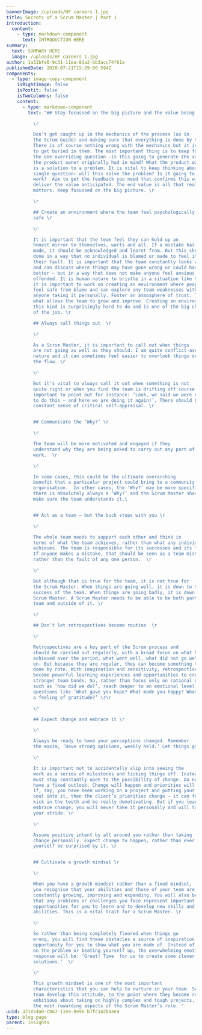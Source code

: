 ```yaml
---
bannerImage: /uploads/HF careers 1.jpg
title: Secrets of a Scrum Master | Part 1
introduction:
  content:
    - type: markdown-component
      text: INTRODUCTION HERE
summary:
  text: SUMMARY HERE
  image: /uploads/HF careers 1.jpg
author: 1a31bfe0-9c31-11ea-8da2-bb3acc74f61a
publishedDate: 2020-07-21T15:29:00.594Z
components:
  - type: image-copy-component
    isRightImage: false
    isPostit: false
    isTwoColumns: false
    content:
      - type: markdown-component
        text: "## Stay focussed on the big picture and the value being delivered \r

          \r

          Don’t get caught up in the mechanics of the process (as in
          the Scrum Guide) and making sure that everything is done by the book.
          There is of course nothing wrong with the mechanics but it is too easy
          to get buried in them. The most important thing is to keep focused on
          the one overriding question –is this going to generate the value that
          the product owner originally had in mind? What the product owner wants
          is a solution to a problem. It is vital to keep thinking about that
          single question– will this solve the problem? Is it going to
          work?  Aim to get the feedback you need that confirms this will indeed
          deliver the value anticipated. The end value is all that really
          matters. Keep focussed on the big picture. \r

          \r

          ## Create an environment where the team feel psychologically
          safe \r

          \r

          It is important that the team feel they can hold up an
          honest mirror to themselves, warts and all. If a mistake has been
          made, it should be acknowledged and learnt from. But this should be
          done in a way that no individual is blamed or made to feel it was
          their fault. It is important that the team constantly looks at itself
          and can discuss where things may have gone wrong or could have gone
          better – but in a way that does not make anyone feel anxious or
          offended. It is human nature to bristle in a situation like this – so
          it is important to work on creating an environment where people can
          feel safe from blame and can explore any team weaknesses without
          anyone taking it personally. Foster an atmosphere of trust. This is
          what allows the team to grow and improve. Creating an environment of
          this kind is surprisingly hard to do and is one of the big challenges
          of the job. \r

          ## Always call things out  \r

          \r

          As a Scrum Master, it is important to call out when things
          are not going as well as they should. I am quite conflict-averse by
          nature and it can sometimes feel easier to overlook things or go with
          the flow. \r

          \r

          But it’s vital to always call it out when something is not
          quite right or when you find the team is drifting off course. It’s
          important to point out for instance: ‘Look, we said we were not going
          to do this – and here we are doing it again!’. There should be a
          constant sense of critical self-appraisal. \r


          ## Communicate the ‘Why?’ \r

          \r

          The team will be more motivated and engaged if they
          understand why they are being asked to carry out any part of their
          work.  \r

          \r

          In some cases, this could be the ultimate overarching
          benefit that a particular project could bring to a community or an
          organisation.  In other cases, the ‘Why?’ may be more specific. But
          there is absolutely always a ‘Why?’ and the Scrum Master should always
          make sure the team understands it.\ 


          ## Act as a team – but the buck stops with you \r

          \r

          The whole team needs to support each other and think in
          terms of what the team achieves, rather than what any individual
          achieves. The team is responsible for its successes and its failures.
          If anyone makes a mistake, that should be seen as a team mistake
          rather than the fault of any one person.  \r

          \r

          But although that is true for the team, it is not true for
          the Scrum Master. When things are going well, it is down to the
          success of the team. When things are going badly, it is down to the
          Scrum Master. A Scrum Master needs to be able to be both part of the
          team and outside of it. \r

          \r

          ## Don’t let retrospectives become routine  \r

          \r

          Retrospectives are a key part of the Scrum process and
          should be carried out regularly, with a broad focus on what has been
          achieved over the period, what went well, what did not go well and so
          on. But because they are regular, they can become something that is
          done by rote. With imagination and sensitivity, retrospectives can
          become powerful learning experiences and opportunities to create
          stronger team bonds. So, rather than focus only on rational questions
          such as ‘how did we do?’, reach deeper to an emotional level. Ask
          questions like ‘What gave you hope? What made you happy? What gave you
          a feeling of gratitude?’ \r\r

          \r

          ## Expect change and embrace it \r

          \r

          Always be ready to have your perceptions changed. Remember
          the maxim, ‘Have strong opinions, weakly held.’ Let things go. \r

          \r

          It is important not to accidentally slip into seeing the
          work as a series of milestones and ticking things off. Instead you
          must stay constantly open to the possibility of change. Do not ever
          have a fixed outlook. Change will happen and priorities will alter.
          If, say, you have been working on a project and putting your heart and
          soul into it, then the client’s priorities change – it can feel like a
          kick in the teeth and be really demotivating. But if you learn to
          embrace change, you will never take it personally and will take it in
          your stride. \r

          \r

          Assume positive intent by all around you rather than taking
          change personally. Expect change to happen, rather than ever letting
          yourself be surprised by it. \r


          ## Cultivate a growth mindset \r

          \r

          When you have a growth mindset rather than a fixed mindset,
          you recognise that your abilities and those of your team are
          constantly growing, improving and expanding. You will also be aware
          that any problems or challenges you face represent important
          opportunities for you to learn and to develop new skills and
          abilities. This is a vital trait for a Scrum Master. \r

          \r

          So rather than being completely floored when things go
          wrong, you will find these obstacles a source of inspiration and an
          opportunity for you to show what you are made of. Instead of dwelling
          on the problem or beating yourself up, the overwhelming emotional
          response will be: ‘Great! Time  for us to create some clever new
          solutions.’  \r

          \r

          This growth mindset is one of the most important
          characteristics that you can help to nurture in your team. Seeing your
          team develop this attitude, to the point where they become really
          ambitious about taking on highly complex and tough projects, is one of
          the most rewarding aspects of the Scrum Master’s role. "
uuid: 321e54a0-cb67-11ea-8e96-b7fc142baae4
type: blog-page
parent: insights
---
```

